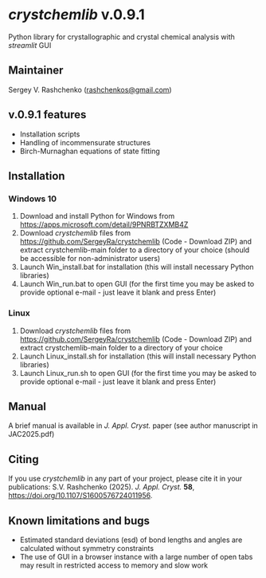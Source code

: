# *crystchemlib* v.0.9.1
Python library for crystallographic and crystal chemical analysis with *streamlit* GUI

## Maintainer
Sergey V. Rashchenko (rashchenkos@gmail.com)

## v.0.9.1 features
* Installation scripts
* Handling of incommensurate structures
* Birch-Murnaghan equations of state fitting

## Installation

### Windows 10
1. Download and install Python for Windows from https://apps.microsoft.com/detail/9PNRBTZXMB4Z
2. Download *crystchemlib* files from https://github.com/SergeyRa/crystchemlib (Code - Download ZIP) and extract crystchemlib-main folder to a directory of your choice (should be accessible  for non-administrator users)
3. Launch Win_install.bat for installation (this will install necessary Python libraries)
4. Launch Win_run.bat to open GUI (for the first time you may be asked to provide optional e-mail - just leave it blank and press Enter)

### Linux
1. Download *crystchemlib* files from https://github.com/SergeyRa/crystchemlib (Code - Download ZIP) and extract crystchemlib-main folder to a directory of your choice
2. Launch Linux_install.sh for installation (this will install necessary Python libraries)
3. Launch Linux_run.sh to open GUI (for the first time you may be asked to provide optional e-mail - just leave it blank and press Enter)

## Manual
A brief manual is available in *J. Appl. Cryst.* paper (see author manuscript in JAC2025.pdf)

## Citing
If you use *crystchemlib* in any part of your project, please cite it in your publications: S.V. Rashchenko (2025). *J. Appl. Cryst.* **58**, https://doi.org/10.1107/S1600576724011956.

## Known limitations and bugs
* Estimated standard deviations (esd) of bond lengths and angles are calculated without symmetry constraints
* The use of GUI in a browser instance with a large number of open tabs may result in restricted access to memory and slow work
